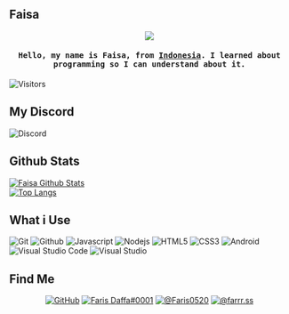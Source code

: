 ## Faisa

<div align="center"><img src="https://i.imgur.com/vfYuufN.gif"></div>

<h4 align="center"><samp>Hello, my name is Faisa, from <a href="https://en.wikipedia.org/wiki/Indonesia">Indonesia</a></b>. I learned about programming so I can understand about it.</samp></h4>

![Visitors](https://visitor-badge.glitch.me/badge?page_id=justfaisa)
## My Discord
![Discord](https://discord.c99.nl/widget/theme-3/784743250791104512.png)
## Github Stats
[![Faisa Github Stats](https://github-readme-stats.vercel.app/api?username=justfaisa&show_icons=true&theme=tokyonight)
<br />
![Top Langs](https://github-readme-stats.vercel.app/api/top-langs/?username=justfaisa&show_icons=true&theme=tokyonight)](https://github.com/justfaisa)
## What i Use
<p>
  <img alt="Git" src="https://img.shields.io/badge/-Git-ff8438?style=flat-square&logo=git&logoColor=white" />
  <img alt="Github" src="https://img.shields.io/badge/-Github-2e2e2e?style=flat-square&logo=github&logoColor=white" />
  <img alt="Javascript" src="https://img.shields.io/badge/-JavaScript-323330?style=flat-square&logo=javascript&logoColor=white" />
  <img alt="Nodejs" src="https://img.shields.io/badge/-Nodejs-68a063?style=flat-square&logo=Node.js&logoColor=white" />
  <img alt="HTML5" src="https://img.shields.io/badge/-HTML5-E34F26?style=flat-square&logo=html5&logoColor=white" />
  <img alt="CSS3" src="https://img.shields.io/badge/-CSS3-1572B6?style=flat-square&logo=css3&logoColor=white" />
  <img alt="Android" src="https://img.shields.io/badge/-Android-3ddc84?style=flat-square&logo=android&logoColor=white" />
  <img alt="Visual Studio Code" src="https://img.shields.io/badge/-VisualStudioCode-0078d7?style=flat-square&logo=visual-studio-code&logoColor=white" />
  <img alt="Visual Studio" src="https://img.shields.io/badge/-VisualStudio-5d2b90?style=flat-square&logo=visual-studio&logoColor=white" />
</p>
  </details>

## Find Me
<p align="center"><a href="https://github.com/justfaisa" target="_blank"><img alt="GitHub" src="https://img.shields.io/badge/GitHub-100000?style=for-the-badge&logo=github&logoColor=white" /></a>
<a href="https://discord.com/users/695817459206324265" target="_blank"><img alt="Faris Daffa#0001" src="https://img.shields.io/badge/Discord-7289DA?style=for-the-badge&logo=discord&logoColor=white" /></a>
<a href="https://twitter.com/kyotakasan" target="_blank"><img alt="@Faris0520" src="https://img.shields.io/badge/Twitter-1DA1F2?style=for-the-badge&logo=twitter&logoColor=white" /></a>
<a href="https://instagram.com/fxsann" target="_blank"><img alt="@farrr.ss" src="https://img.shields.io/badge/Instagram-E4405F?style=for-the-badge&logo=instagram&logoColor=white" /></a></p>
<!--START_SECTION:waka-->
<!--END_SECTION:waka-->

     
